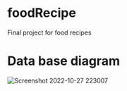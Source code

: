# foodRecipe
 Final project for food recipes

# Data base diagram
![Screenshot 2022-10-27 223007](https://user-images.githubusercontent.com/68135098/198478652-b74f73ae-8431-4c8b-8240-ecd314909d54.png)

